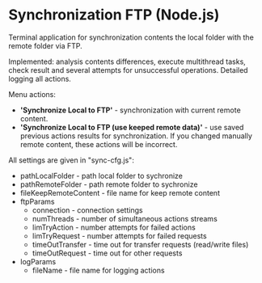 # Synchronization FTP (Node.js)

Terminal application for synchronization contents the local folder with the remote folder via FTP.

Implemented: analysis contents differences, execute multithread tasks, check result and several attempts for unsuccessful operations. Detailed logging all actions.

Menu actions:
* **'Synchronize Local to FTP'** - synchronization with current remote content.
* **'Synchronize Local to FTP (use keeped remote data)'** - use saved previous actions results for synchronization. If you changed manually remote content, these actions will be incorrect.

All settings are given in "sync-cfg.js":
* pathLocalFolder - path local folder to sychronize
* pathRemoteFolder - path remote folder to sychronize
* fileKeepRemoteContent - file name for keep remote content
* ftpParams 
    * connection - connection settings
    * numThreads - number of simultaneous actions streams
    * limTryAction - number attempts for failed actions
    * limTryRequest - number attempts for failed requests
    * timeOutTransfer - time out for transfer requests (read/write files)
    * timeOutRequest - time out for other requests    
* logParams
    * fileName - file name for logging actions